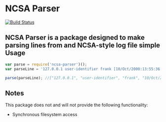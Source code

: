 NCSA Parser
================
[![Build Status](https://secure.travis-ci.org/terribleplan/ncsa-parser.png?branch=master)](https://travis-ci.org/terribleplan/ncsa-parser)

NCSA Parser is a package designed to make parsing lines from and NCSA-style log
file simple
Usage
-----
```javascript
var parse = require('ncsa-parser')();
var parseLine = '127.0.0.1 user-identifier frank [10/Oct/2000:13:55:36 -0700] "GET /apache_pb.gif HTTP/1.0" 200 2326';

parse(parseLine); //["127.0.0.1", "user-identifier", "frank", "10/Oct/2000:13:55:36 -0700", "GET /apache_pb.gif HTTP/1.0", "200", "2326"]
```
Notes
-----
This package does not and will not provide the following functionality:
* Synchronous filesystem access